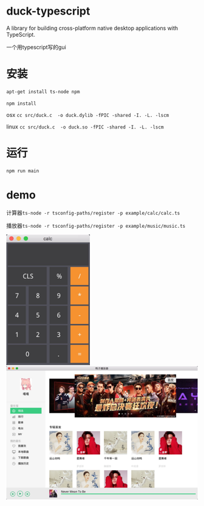 # duck-typescript
A library for building cross-platform native desktop applications with TypeScript.

一个用typescript写的gui

# 安装
`apt-get install ts-node npm`

`npm install`

osx   `cc src/duck.c  -o duck.dylib -fPIC -shared -I. -L. -lscm`

linux `cc src/duck.c  -o duck.so -fPIC -shared -I. -L. -lscm`

# 运行
`npm run main`

# demo
计算器`ts-node -r tsconfig-paths/register -p example/calc/calc.ts`

播放器`ts-node -r tsconfig-paths/register -p example/music/music.ts`

<img src="https://raw.githubusercontent.com/evilbinary/duck-typescript/master/screenshot/calc.png" width="220px" />

<img src="https://raw.githubusercontent.com/evilbinary/duck-typescript/master/screenshot/music.png" width="800px" />

